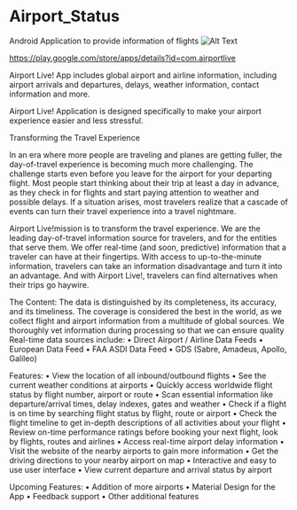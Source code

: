 # Airport_Status
Android Application to provide information of flights
![Alt Text](http://i.imgur.com/7k1gD5D.gif)

https://play.google.com/store/apps/details?id=com.airportlive

Airport Live! App includes global airport and airline information, including airport arrivals and departures, delays, weather information, contact information and more.

Airport Live! Application is designed specifically to make your airport experience easier and less stressful.

Transforming the Travel Experience

In an era where more people are traveling and planes are getting fuller, the day-of-travel experience is becoming much more challenging. The challenge starts even before you leave for the airport for your departing flight. Most people start thinking about their trip at least a day in advance, as they check in for flights and start paying attention to weather and possible delays. If a situation arises, most travelers realize that a cascade of events can turn their travel experience into a travel nightmare.

Airport Live!mission is to transform the travel experience. We are the leading day-of-travel information source for travelers, and for the entities that serve them. We offer real-time (and soon, predictive) information that a traveler can have at their fingertips. With access to up-to-the-minute information, travelers can take an information disadvantage and turn it into an advantage. And with Airport Live!, travelers can find alternatives when their trips go haywire. 

The Content:
The data is distinguished by its completeness, its accuracy, and its timeliness. The coverage is considered the best in the world, as we collect flight and airport information from a multitude of global sources. We thoroughly vet information during processing so that we can ensure quality
 Real-time data sources include:
 • Direct Airport / Airline Data Feeds
 • European Data Feed
 • FAA ASDI Data Feed
 • GDS (Sabre, Amadeus, Apollo, Galileo)

Features:
 • View the location of all inbound/outbound flights
 • See the current weather conditions at airports
 • Quickly access worldwide flight status by flight number, airport or route
 • Scan essential information like departure/arrival times, delay indexes, gates and weather
 • Check if a flight is on time by searching flight status by flight, route or airport
 • Check the flight timeline to get in-depth descriptions of all activities about your flight
 • Review on-time performance ratings before booking your next flight, look by flights, routes and airlines
 • Access real-time airport delay information
 • Visit the website of the nearby airports to gain more information
 • Get the driving directions to your nearby airport on map
 • Interactive and easy to use user interface
 • View current departure and arrival status by airport

Upcoming Features:
 • Addition of more airports 
 • Material Design for the App
 • Feedback support
 • Other additional features
